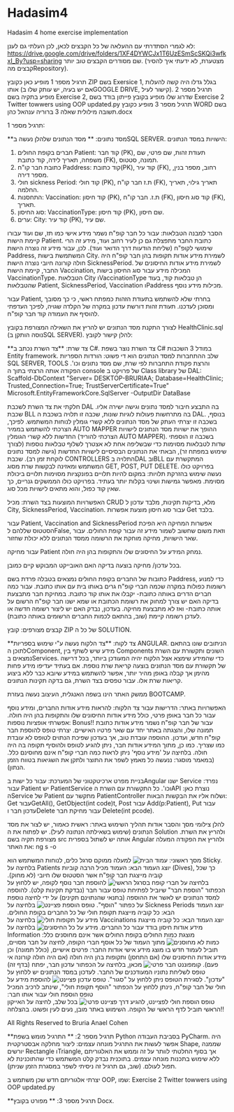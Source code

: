 # Hadasim4
Hadasim 4 home exercise implementation 

לא לגמרי הסתדרתי עם ההעלאה של כל הקבצים לכאן, לכן העלתי גם לענן:
https://drive.google.com/drive/folders/1XF4DYWCJx1T6UzESmScSKQi3wfkxI_By?usp=sharing
שם מסודרים הקבצים טוב יותר. (מצטערת, לא ידעתי איך להסיר קבצים מהRepository).

תרגיל מספר 1 מופיע כאן כקובץ ZIP בשם Exersice 1, בגלל גדלו היה קשה להעלות אותו (אם יש בעיה, יש עותק שלו בGOOGLE DRIVE, קישור לעיל).
תרגיל מספר 2 מופיע בתקיה בשם Exercise 2, שדרוג שלו מופיע בקובץ פייתון בודד בשם Exercise 2 Twitter towwers using OOP updated.py
תרגיל מספר 3 מופיע כקובץ WORD בשם תשובה מילולית שאלה 3 ברוריה ענהאל כהן.docx



תרגיל מספר 1:

**מסד נתונים: **
מסד הנתונים שלהלן נעשה בSQL SERVER.
הישויות במסד הנתונים:
1.	חברים בקופת החולים Patient: קוד חבר (PK), תעודת זהות, שם פרטי, שם משפחה, תאריך לידה, קוד כתובת (FK), תמונה, סטטוס.
2.	כתובת חבר קו"ח Paddress: קוד כתובת(PK), קוד עיר (FK), רחוב, מספר בנין, מספר דירה.
3.	חולי sickness Period: קוד חולי (PKׂׂ), ת.ז חבר קו"ח (FK), תאריך גילוי, תאריך החלמה.
4. התחסנות: Vaccination: קוד חיסון (PK), ת.ז. חבר קו"ח (FK), קוד סוג חיסון (FK), תאריך.
5.	סוג החיסון: VaccinationType: קוד חיסון (PK), שם חיסון.
6.	ערים: City: קוד עיר (PK), שם עיר.

הסבר למבנה הטבלאות:
עבור כל חבר קופ"ח נשמר מידע אישי כמו תז, שם ועוד עבורו קיימת הישות Patient. 
כתובת החבר מתפצלת גם כן לעיר רחוב ועוד, מידע זה הרי שימושי לקופ"ח (שליחת הודעות דרך הדואר ועוד). לכן, עבור מידע זה נוצרה הישות Paddress, המשתמשת בישות City.
לשמירת מידע אודות תקופות בהן חבר קופ"ח היה חולה קורונה חיובי נוצרה הישות SicknessPeriod.
לשמירת מידע אודות החיסונים של החבר, קיימת הישות Vaccination, המכילה מידע עבור סוג החיסון בישות VaccinationType.
הטבלאות City וVaccinationType הן טבלאות קוד, בעוד שהטבלאות Patient, SicknessPeriod, Vaccination וPaddress מכילות מידע נוסף.

עבור Patient, בחרתי שלא להשתמש בתעודת הזהות כמפתח ראשי, כי כך מסובך ומסוכן לעדכנו. תעודת זהות דורשת עדכון במקרה של הקלדה שגויה, לפיכך העדפתי להוסיף את העמודה קוד חבר קופ"ח.

לצורך התקנת מסד הנתונים יש להריץ את השאילה המצורפת בקובץ HealthClinic.sql (נוסה הותקן בSQL SERVER).
להלן קישור לקובץ:


**צד שרת:
**צד השרת נכתב ב C#.
צד השרת נוצר בשפת C# במודל 3 השכבות Entity framework. שלב ההתחברות למסד הנתונים הוא די פשוט: הורדות הספריות SQL SERVER, TOOLS והרצת פקודת התחברות לפי שרת, שם מסד נתונים וכו'.
הפקודה אותה הרצתי בתוך ה console של פרויקט ב Class library של DAL:
Scaffold-DbContext "Server= DESKTOP-BRURIAA; Database=HealthClinic; Trusted_Connection=True; TrustServerCertificate=True" Microsoft.EntityFrameworkCore.SqlServer -OutputDir DataBase 

 חלקתי את צד השרת לשכבת DAL בה התבצע חיבור למסד נתונים וגישה ישירה אליו.
  שכבת BLL בה מתרחשות פעולות לוגיות שונות, שכבה זו תלויה בשכבת ה DAL. בנוסף, בשכבה זו יצרתי העתק של מסד הנתונים ללא קשרי גומלין לנוחות המשתמש. לפיכך, הצרכתי להשתמש בממיר AUTO MAPPER ההופך את ישויות מסד הנתונים לישויות החדשות ללא קשרי הגומלין (הצרכתי להוריד AUTO MAPPER). בשכבה זו הוספתי שדות לטבלאות מסוימות כדי שבשליפה אחת לא אצטרך לשלוף טבלאות נוספות (לצורך שימוש במפתח זר), הבאתי את הנתונים הבסיסיים לישויות החדשות (גישה למסד נתונים לוקחת זמן רב). שכבת CONTROLLERS התלויה בDAL ובBLL המתקשרת עם המשתמש ומאזינה לבקשות שרת מסוג GET, POST, PUT DELETE.
בפרויקט כולו נעשה שימוש בהזרקת תלויות: במקום להיות תלויים בפונקציות מסוימות תלויים ביכולת מסוימת. מאפשר גמישות ושינוי בקלות יותר בעתיד. בפרויקט כולו הממשקים גנריים, כך שאין קוד כפול, והוא מתאים לישויות מכל סוג. 

האפשרויות המוצעות בצד השרת:
מכיל CRUD מלא, בדיקות תקינות, 
מלבד עדכון ל City, SicknessPeriod, Vaccination.
עבור סוג חיסון מוצעת אפשרות Get בלבד.

עבור Patient, Vaccination and SicknessPeriod אפשרות המחיקה היא הפיכת הסטטוס שללהם לFalse, וזאת משום שחשוב לשמור מידע זה עבור קופת החולים. עבור שאר הישויות, מחיקה מוחקת את הרשומה ממסד הנתונים ללא יכולת שחזור.

עבור מחיקה Patient נמחק המידע על החיסונים שלו והתקופות בהן היה חולה.

בכל עדכון/ מחיקה בוצעה בדיקה האם האובייקט המבוקש קיים כמובן.

כתובות של החברים בקופת החולים נמצאים בטבלה פרדת בשם Paddress, כדי למנוע רשומות כפולות במקרה שכמה חברי קופ"ח גרים באותו בית עם אותו כתובת. עבור כמה חברים הדרים באותה כתובת- יקבלו את אותו קוד כתובת. 
במחיקת חבר מתבצעת בדיקה האם יש צורך למחוק את רשומת הכתובת או שמא ישנו חבר קופ"ח הרשום על אותה כתובת- ואז לא מתבצעת מחיקה.
בעדכון, נבדק האם יש ליצור רשומה חדשה או לעדכן רשומה קיימת (שוב, בהתאם לכמות החברים הרשומים באותה כתובת).

קבצים מצורפים: קובץ ZIP של כל ה SOLUTION.

**צד לקוח:
**צד הלקוח נעשה ע"י שימוש בספריות ANGULAR.
הניתובים שונו בהתאם לתוכן הComponent, מידע שיש לשתף בין Components השונים ותקשורת עם השרת נמצאים בServices.
כדי שהמידע שימצא אצל הלקוח יהיה המעודכן ביותר, בכל דרישה של תקשורת עם מסד הנתונים בוצעה קריאת שרת נוספת. אם בעתיד יעדיפו מידע פחות מהימן אך קבלה באופן מהיר יותר, אפשר להשתמש במידע שיובא כבר ללא ביצוע קריאות שרת אלו.
עבור טפסים בצד השרת, גם בדקה תקינות הנתונים.

ממשק האתר הינו בשפה האנגלית, העיצוב נעשה בעזרת BOOTCAMP.

האפשרויות באתר:
הדרישות עבור צד הלקוח: להראות מידע אודות החברים, ומידע נוסף עבור כל חבר באופן פרטי, כולל מידע אודות החיסונים שלו והתקופות בהן היה חולה.
אפשרתי אופציות נוספות: Bonus!!
עבור של חבר קופ"ח נשמר מידע אודות כתובת תמונה שלו, והצגתה באתר יחד עם שאר פרטיו האישיים.
יצרתי טופס להוספת חבר קופ"ח חדש, ועדכון.
ההוספה עובדת טוב, אך בעדכון שפיכת הנתוים לטופס לא עובדת כמו שצריך.
כמו כן, מתוך המידע אודות חבר, ניתן להגיע לטופס ולהוסיף תקופה בה היה חולה.
בלחיצה על 'מידע נוסף' ניתן לראות כמה חברי קופ"ח אינם מחוסינם כלל.
(במאמר מוסגר: ננעשה כל מאמץ לשפר את התוצר ולתקן את השגיאות בטווח הזמן הנתון).

בניית מפרט ארכיטקטוני של המערכת: עבור כל ישות בAngular ישנו Service נפרד: עבור Patient יש PatientService וכו'. כל התקשורת עם השרת הAPI נוצרת כאן: הService של Patient מתקשר עם PatientController ושלוח אליו את הבקשות הבאות: Get עבורGetAll(), GetObject(int code)t, Post עבור Add(p:Patient), Put עבור עדכון חבר וDelete עבור מחיקת חבר Delete(int pcode).

להלן צילומי מסך והסבר אודות תהליך השימוש באתר: 
ראשית כאמור, יש לצור את מסד הנתונים (שימוש בשאילתה הנתונה לעיל). יש לפתוח את ה Solution ולהריץ את השרת.
מצורפת תקיה בשם src אותה יש לשתול בספרית Angular ולהריץ את הפקודה המעלה את האתר: ng s -o

מסך ראשוני:
![עמוד הבית](https://github.com/BruriaAnaelCohen/Hadasim4/assets/149057415/55841757-cc1a-4a3a-9706-26343830d17c)
למעלה ממוקם סרגל כלים, לנוחות המשתמש הוא Sticky. 
בלחיצה על Patients יוצג העמוד הבא:
העמוד מכיל הרבה קוביות (Dives), כך שכל קוביה מייצגת חבר קופ"ח אשר הסטטוס שלו חיובי (לא מחוק). 
![בלחיצה על חברי קופח בסרגל הראשי](https://github.com/BruriaAnaelCohen/Hadasim4/assets/149057415/8b3a5d92-e56f-45ab-8a5d-56a500f6d4d3)
להוספת חבר נוסף לקופה, יש ללחוץ על הכפתור "הוספת חבר" שיוביל לפתיחת טופס עבור חבר (נבדקת תקינות קלט). להוספה למסד הנתונים יש לאשר את ההוספה (בתנאי שהנתוינם תקינים) על ידי לחיצה נוספת על כפתור "הוסף". 
![טופס הוספת פציינט](https://github.com/BruriaAnaelCohen/Hadasim4/assets/149057415/3e1e8694-121f-44cf-b9e5-79d80199b358)
בלחיצה על Sickness Periods יוצג העמוד הבא:
כל קוביה מייצגת תקופת חולי של כל החברים בקופת החולים.
![מידע על תקופות חולי](https://github.com/BruriaAnaelCohen/Hadasim4/assets/149057415/8e63f93c-8f02-405d-9e20-306269dd72e4)
בלחיצה על Vaccinations יוצג העמוד הבא:
כל קוביה מייצגת מידע אודות חיסון בודד עבור כל החברים.
![מידע על כל החיסונים](https://github.com/BruriaAnaelCohen/Hadasim4/assets/149057415/5316e139-de77-465e-89d1-7b6d6c12dc6b)
בלחיצה על Information מוצגת כמות החולים בקופת החולים אשר אינם מחוסנים כלל:
![כמות לא מחוסנים](https://github.com/BruriaAnaelCohen/Hadasim4/assets/149057415/3818f184-d3b6-466f-8bc4-1707a63b3d69)
מתוך העמוד של כל אוסף חברי הקופה, לחיצה על חבר מסויים, תוביל לעמוד חדש בו מוצג מידע אישי אודות החבר: פרטים אישיים, (כולל תמונה) וכן מידע אודות החיסונים שלו (אם התחסן) ותקופות בהן היה חולה (אם היה חולה קורונה אי פעם).
![קומפוננט חבר פרטי ](https://github.com/BruriaAnaelCohen/Hadasim4/assets/149057415/76348243-6e93-4729-98f5-2ae2a2826e0d)
מכאן, בלחיצה על הכפתור עדכון חבר, יפתח (בדף זה) טופס לשליחת נתוניו המעודכנים של החבר. לעדכון במסד הנתונים יש ללחוץ על "עדכון". לסגירת הטופס ניתן ללחוץ על "סגור".
![טופס עדכון פציינט](https://github.com/BruriaAnaelCohen/Hadasim4/assets/149057415/0650e6ea-1b73-4e24-bc5a-8cf56ea00fa5)
להוספת מידע על חולי של חבר קופ"ח, נינתן ללחוץ על הכפתור "הוסף תקופת חולי", שינתב לרכיב המכיל טופס הוספת חולי עבור אותו חבר:
![טופס הוספת חולי לפציינט, להגיע דרך פציינט פרטי](https://github.com/BruriaAnaelCohen/Hadasim4/assets/149057415/149d3c21-2bd8-4d8c-b250-7ae7bae8c542)
בכל שלב, לחיצה על האייקון הראשי תוביל לדף הראשי של הקופה.
השימוש באתר מובן, נעים לעין ופשוט. בהצלחה!!

All Rights Reserved to Bruria Anael Cohen

**תרגיל מספר 2:
**
התרגיל מומש בשפת Python בסביבת העבודה PyCharm.
היה אפשר לעשות את התרגיל מונחה עצמים: ליצור מחלקה אבסטרקטית Shape, שממנה יורשים Rectangle וTriangle, אך בסוף החלטתי לוותר על זה וממש את האלגוריתם ללא שימוש בתכנות מונחה עצמים. 
בתוכנית נבדק קלט המשתמש כדי שהתוכנינת לא תפול לעולם. (שוב, גם תרגיל זה ניסיתי לשפר במסגרת הזמן שניתן).

יצרתי אלגוריתם חדש שכן משתמש ב OOP, שמו: Exercise 2 Twitter towwers using OOP updated.py

**תרגיל מספר 3:
**
מפורט בקובץ Docx.


